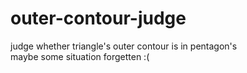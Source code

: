 # outer-contour-judge
judge whether triangle's outer contour is in pentagon's <br>
maybe some situation forgetten :(

